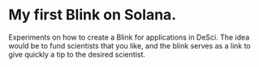 # My first Blink on Solana.

Experiments on how to create a Blink for applications in DeSci.
The idea would be to fund scientists that you like, and the blink serves as a link to give quickly a tip to the desired scientist.

